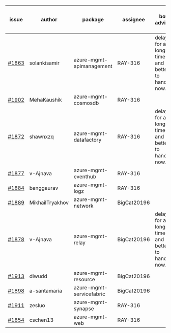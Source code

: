 | issue | author | package | assignee | bot advice | created date of issue | delay from created date |
| ------ | ------ | ------ | ------ | ------ | ------ | :-----: |
| [#1863](https://github.com/Azure/sdk-release-request/issues/1863) | solankisamir | azure-mgmt-apimanagement | RAY-316 | delay for a long time and better to handle now. | 2021-08-19 | 15 |
| [#1902](https://github.com/Azure/sdk-release-request/issues/1902) | MehaKaushik | azure-mgmt-cosmosdb | RAY-316 |   | 2021-08-30 | 3 |
| [#1872](https://github.com/Azure/sdk-release-request/issues/1872) | shawnxzq | azure-mgmt-datafactory | RAY-316 | delay for a long time and better to handle now. | 2021-08-20 | 13 |
| [#1877](https://github.com/Azure/sdk-release-request/issues/1877) | v-Ajnava | azure-mgmt-eventhub | RAY-316 |   | 2021-08-20 | 13 |
| [#1884](https://github.com/Azure/sdk-release-request/issues/1884) | banggaurav | azure-mgmt-logz | RAY-316 |   | 2021-08-24 | 9 |
| [#1889](https://github.com/Azure/sdk-release-request/issues/1889) | MikhailTryakhov | azure-mgmt-network | BigCat20196 |   | 2021-08-26 | 7 |
| [#1878](https://github.com/Azure/sdk-release-request/issues/1878) | v-Ajnava | azure-mgmt-relay | BigCat20196 | delay for a long time and better to handle now. | 2021-08-20 | 13 |
| [#1913](https://github.com/Azure/sdk-release-request/issues/1913) | diwudd | azure-mgmt-resource | BigCat20196 |   | 2021-09-02 | 0 |
| [#1898](https://github.com/Azure/sdk-release-request/issues/1898) | a-santamaria | azure-mgmt-servicefabric | BigCat20196 |   | 2021-08-30 | 3 |
| [#1911](https://github.com/Azure/sdk-release-request/issues/1911) | zesluo | azure-mgmt-synapse | RAY-316 |   | 2021-09-02 | 0 |
| [#1854](https://github.com/Azure/sdk-release-request/issues/1854) | cschen13 | azure-mgmt-web | RAY-316 |   | 2021-08-12 | 21 |
